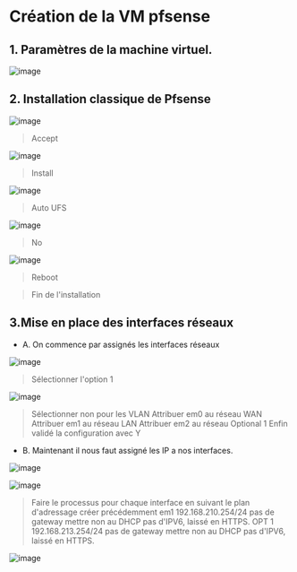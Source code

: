 # Création de la VM pfsense


## 1. Paramètres de la machine virtuel.
![image](https://user-images.githubusercontent.com/95431446/175907502-8662c3af-d4a8-458c-8bcb-18d27230da12.png)

## 2. Installation classique de Pfsense

![image](https://user-images.githubusercontent.com/95431446/175908012-6a98ee43-7a6f-4480-9dfe-8c810dd0e615.png)

>Accept

![image](https://user-images.githubusercontent.com/95431446/175908064-ffabad9a-ce2d-47c5-a15e-044d005653ac.png)

>Install

![image](https://user-images.githubusercontent.com/95431446/175908160-a427bf76-0ee1-45fc-b736-a11f51303323.png)

>Auto UFS

![image](https://user-images.githubusercontent.com/95431446/175908351-ced32c73-f629-4d6a-9877-895d6001db77.png)

>No

![image](https://user-images.githubusercontent.com/95431446/175908410-06fe4564-52e7-441c-bb5c-34ff6bfa5bfa.png)

>Reboot

>Fin de l'installation

## 3.Mise en place des interfaces réseaux

- A. On commence par assignés les interfaces réseaux

![image](https://user-images.githubusercontent.com/95431446/175908849-6e30b79c-1e2a-4692-9bd5-398c671935b5.png)

>Sélectionner l'option 1

![image](https://user-images.githubusercontent.com/95431446/175909216-ccb7c77f-6adb-4e9f-8dc3-87449ad2686c.png)

>Sélectionner non pour les VLAN
>Attribuer em0 au réseau WAN
>Attribuer em1 au réseau LAN
>Attribuer em2 au réseau Optional 1
>Enfin validé la configuration avec Y

- B. Maintenant il nous faut assigné les IP a nos interfaces.

![image](https://user-images.githubusercontent.com/95431446/175911315-d3e0a48e-24fa-4406-a88a-ed36b273b086.png)

![image](https://user-images.githubusercontent.com/95431446/175916642-81937771-59ba-49b3-ae16-47d496ca7c70.png)

>Faire le processus pour chaque interface en suivant le plan d'adressage créer précédemment 
>em1 192.168.210.254/24 pas de gateway mettre non au DHCP pas d'IPV6, laissé en HTTPS.
>OPT 1 192.168.213.254/24 pas de gateway mettre non au DHCP pas d'IPV6, laissé en HTTPS.

![image](https://user-images.githubusercontent.com/95431446/175918374-4f93b69e-2ae6-46eb-81c3-700c44dab04a.png)


 
